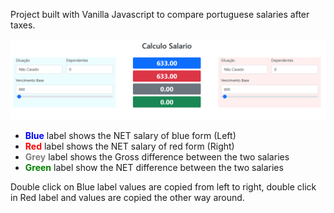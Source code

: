 Project built with Vanilla Javascript to compare portuguese salaries after taxes. 

![Alt text](image.png)

- <span style="color:blue"> **Blue** </span>label shows the NET salary of blue form (Left)  
- <span style="color:red"> **Red** </span>label shows the NET salary of red form (Right)  
- <span style="color:grey"> **Grey** </span> label shows the Gross difference between the two salaries  
- <span style="color:green"> **Green** </span>label show the NET difference between the two salaries

Double click on Blue label values are copied from left to right, double click in Red label and values are copied the other way around.
